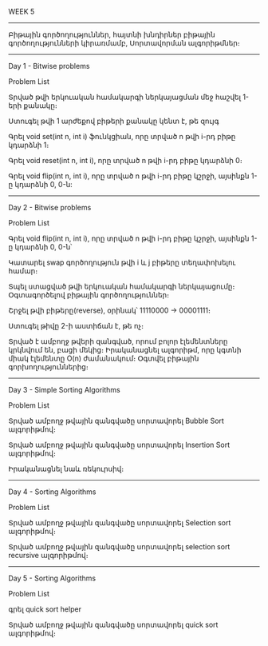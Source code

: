 WEEK 5
*************************************************************

Բիթային գործողություններ, հայտնի խնդիրներ բիթային գործողությունների կիրառմամբ, Սորտավորման ալգորիթմներ։

*************************************************************

Day 1 - Bitwise problems

Problem List

Տրված թվի երկուական համակարգի ներկայացման մեջ հաշվել 1-երի քանակը։

Ստուգել թվի 1 արժեքով բիթերի քանակը կենտ է, թե զույգ

Գրել void set(int n, int i) ֆունկցիան, որը տրված n թվի i-րդ բիթը կդարձնի 1։

Գրել void reset(int n, int i), որը տրված n թվի i-րդ բիթը կդարձնի 0։

Գրել void flip(int n, int i), որը տրված n թվի i-րդ բիթը  կշրջի, այսինքն 1-ը կդարձնի 0, 0-ն:

****************************************************************

Day 2 - Bitwise problems

Problem List

Գրել void flip(int n, int i), որը տրված n թվի i-րդ բիթը  կշրջի, այսինքն 1-ը կդարձնի 0, 0-ն՝

Կատարել swap գործողություն թվի i և j բիթերը տեղափոխելու համար։

Տպել ստացված թվի երկուական համակարգի ներկայացումը։ Օգտագործելով բիթային գործողություններ։

Շրջել թվի բիթերը(reverse), օրինակ՝ 11110000 -> 00001111։

Ստուգել թիվը 2-ի աստիճան է, թե ոչ։

Տրված է ամբողջ թվերի զանգված, որում բոլոր էլեմենտները կրկնվում են, բացի մեկից։ Իրականացնել ալգորիթմ, որը կգտնի միակ էլեմենտը O(n) ժամանակում։ Օգտվել բիթային գորխողություններից։

*****************************************************************


Day 3 - Simple Sorting Algorithms

Problem List

Տրված ամբողջ թվային զանգվածը սորտավորել Bubble Sort ալգորիթմով։

Տրված ամբողջ թվային զանգվածը սորտավորել Insertion Sort ալգորիթմով։

Իրականացնել նաև ռեկուրսիվ։

*******************************************************************

Day 4 - Sorting Algorithms

Problem List

Տրված ամբողջ թվային զանգվածը սորտավորել  Selection sort ալգորիթմով։

Տրված ամբողջ թվային զանգվածը սորտավորել  selection sort recursive ալգորիթմով։

***********************************************************************

Day 5 - Sorting Algorithms

Problem List

գրել quick sort helper

Տրված ամբողջ թվային զանգվածը սորտավորել quick sort ալգորիթմով։
